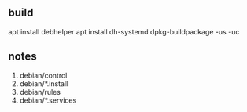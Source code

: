 ## build
apt install debhelper
apt install dh-systemd
dpkg-buildpackage -us -uc

## notes
1. debian/control
2. debian/*.install
3. debian/rules
4. debian/*.services
